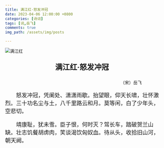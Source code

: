 ```yaml
---
title: 满江红·怒发冲冠
date: 2023-04-06 12:00:00 +0800
categories: [诗词]
tags: [词,岳飞]
comments: true
img_path: /assets/img/posts

---
```


![满江红](满江红.jpg)

<p align="center" style="font-family:微软雅黑;font-size:x-large;font-weight:bold"> 满江红·怒发冲冠 </p>

<p align="right" style="padding-right:4em;font-family:微软雅黑">（宋）岳飞 </p>

<p style="text-indent:2em;font-family:宋体;font-size:large"> 怒发冲冠，凭阑处、潇潇雨歇。抬望眼，仰天长啸，壮怀激烈。三十功名尘与土，八千里路云和月。莫等闲，白了少年头，空悲切。 </p>

<p style="text-indent:2em;font-family:宋体;font-size:large"> 靖康耻，犹未雪。臣子恨，何时灭？驾长车，踏破贺兰山缺。壮志饥餐胡虏肉，笑谈渴饮匈奴血。待从头，收拾旧山河，朝天阙。 </p>
